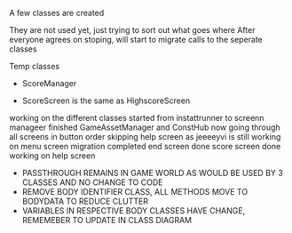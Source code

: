 A few classes are created 

They are not used yet, just trying to sort out what goes where
After everyone agrees on stoping, will start to migrate calls to the seperate classes



Temp classes 
- ScoreManager



- ScoreScreen is the same as HighscoreScreen


working on the different classes
started from instattrunner to screenn manageer
finished GameAssetManager and ConstHub
now going through all screens in button order
skipping help screen as jeeeeyvi is still working on 
menu screen migration completed
end screen done 
score screen done 
working on help screen




- PASSTHROUGH REMAINS IN GAME WORLD AS WOULD BE USED BY 3 CLASSES AND NO CHANGE TO CODE
- REMOVE BODY IDENTIFIER CLASS, ALL METHODS MOVE TO BODYDATA TO REDUCE CLUTTER
- VARIABLES IN RESPECTIVE BODY CLASSES HAVE CHANGE, REMEMEBER TO UPDATE IN CLASS DIAGRAM


